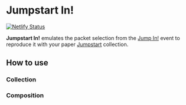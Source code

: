 # Jumpstart In!

[![Netlify Status](https://api.netlify.com/api/v1/badges/68bf0976-8ac2-44ab-9347-fd4718d1b1cb/deploy-status)](https://app.netlify.com/sites/jumpstart-in/deploys)

**Jumpstart In!** emulates the packet selection from the [Jump In!](https://mtg.fandom.com/wiki/Jump_In!) event to reproduce it with your paper [Jumpstart](<https://mtg.fandom.com/wiki/Jumpstart_(format)>) collection.

## How to use

### Collection

### Composition
